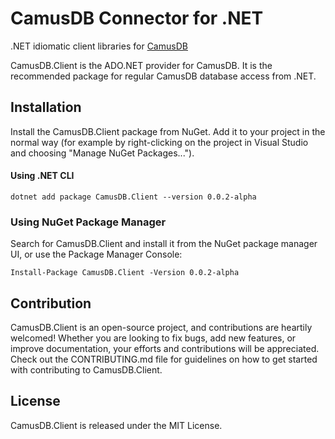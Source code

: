 # CamusDB Connector for .NET

.NET idiomatic client libraries for [CamusDB](https://github.com/camusdb/camusdb)

CamusDB.Client is the ADO.NET provider for CamusDB. It is the recommended package for regular CamusDB database access from .NET.

## Installation

Install the CamusDB.Client package from NuGet. Add it to your project in the normal way (for example by right-clicking on the project in Visual Studio and choosing "Manage NuGet Packages...").

#### Using .NET CLI

```shell
dotnet add package CamusDB.Client --version 0.0.2-alpha
```

### Using NuGet Package Manager

Search for CamusDB.Client and install it from the NuGet package manager UI, or use the Package Manager Console:

```shell
Install-Package CamusDB.Client -Version 0.0.2-alpha
```

## Contribution

CamusDB.Client is an open-source project, and contributions are heartily welcomed! Whether you are looking to fix bugs, add new features, or improve documentation, your efforts and contributions will be appreciated. Check out the CONTRIBUTING.md file for guidelines on how to get started with contributing to CamusDB.Client.

## License

CamusDB.Client is released under the MIT License.
